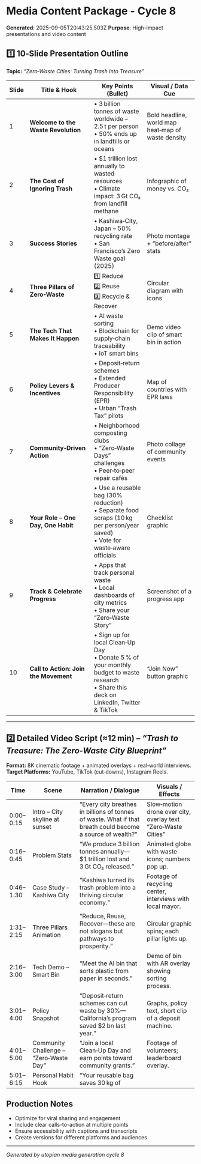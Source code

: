 # Media Content Package - Cycle 8

**Generated**: 2025-09-05T20:43:25.503Z
**Purpose**: High-impact presentations and video content

## 1️⃣ 10‑Slide Presentation Outline  
**Topic:** *“Zero‑Waste Cities: Turning Trash Into Treasure”*  

| Slide | Title & Hook | Key Points (Bullet) | Visual / Data Cue |
|-------|--------------|---------------------|-------------------|
| 1 | **Welcome to the Waste Revolution** | • 3 billion tonnes of waste worldwide – 2.5 t per person<br>• 50% ends up in landfills or oceans | Bold headline, world map heat‑map of waste density |
| 2 | **The Cost of Ignoring Trash** | • $1 trillion lost annually to wasted resources<br>• Climate impact: 3 Gt CO₂ from landfill methane | Infographic of money vs. CO₂ |
| 3 | **Success Stories** | • Kashiwa‑City, Japan – 50% recycling rate<br>• San Francisco’s Zero Waste goal (2025) | Photo montage + “before/after” stats |
| 4 | **Three Pillars of Zero‑Waste** | 1️⃣ Reduce <br>2️⃣ Reuse <br>3️⃣ Recycle & Recover | Circular diagram with icons |
| 5 | **The Tech That Makes It Happen** | • AI waste sorting<br>• Blockchain for supply‑chain traceability<br>• IoT smart bins | Demo video clip of smart bin in action |
| 6 | **Policy Levers & Incentives** | • Deposit‑return schemes<br>• Extended Producer Responsibility (EPR)<br>• Urban “Trash Tax” pilots | Map of countries with EPR laws |
| 7 | **Community‑Driven Action** | • Neighborhood composting clubs<br>• “Zero‑Waste Days” challenges<br>• Peer‑to‑peer repair cafés | Photo collage of community events |
| 8 | **Your Role – One Day, One Habit** | • Use a reusable bag (30% reduction)<br>• Separate food scraps (10 kg per person/year saved)<br>• Vote for waste‑aware officials | Checklist graphic |
| 9 | **Track & Celebrate Progress** | • Apps that track personal waste<br>• Local dashboards of city metrics<br>• Share your “Zero‑Waste Story” | Screenshot of a progress app |
|10 | **Call to Action: Join the Movement** | • Sign up for local Clean‑Up Day<br>• Donate 5 % of your monthly budget to waste research<br>• Share this deck on LinkedIn, Twitter & TikTok | “Join Now” button graphic |

---

## 2️⃣ Detailed Video Script (≈12 min) – *“Trash to Treasure: The Zero‑Waste City Blueprint”*  

**Format:** 8K cinematic footage + animated overlays + real‑world interviews.  
**Target Platforms:** YouTube, TikTok (cut‑downs), Instagram Reels.

| Time | Scene | Narration / Dialogue | Visuals / Effects |
|------|-------|---------------------|-------------------|
|0:00–0:15|Intro – City skyline at sunset|“Every city breathes in billions of tonnes of waste. What if that breath could become a source of wealth?”|Slow‑motion drone over city, overlay text “Zero‑Waste Cities” |
|0:16–0:45|Problem Stats|“We produce 3 billion tonnes annually—$1 trillion lost and 3 Gt CO₂ released.”|Animated globe with waste icons; numbers pop up.|
|0:46–1:30|Case Study – Kashiwa City|“Kashiwa turned its trash problem into a thriving circular economy.”|Footage of recycling center, interviews with local mayor.|
|1:31–2:15|Three Pillars Animation|“Reduce, Reuse, Recover—these are not slogans but pathways to prosperity.”|Circular graphic spins; each pillar lights up.|
|2:16–3:00|Tech Demo – Smart Bin|“Meet the AI bin that sorts plastic from paper in seconds.”|Demo of bin with AR overlay showing sorting process.|
|3:01–4:00|Policy Snapshot|“Deposit‑return schemes can cut waste by 30%—California’s program saved $2 bn last year.”|Graphs, policy text, short clip of a deposit machine.|
|4:01–5:00|Community Challenge – “Zero‑Waste Day”|“Join a local Clean‑Up Day and earn points toward community grants.”|Footage of volunteers; leaderboard overlay.|
|5:01–6:15|Personal Habit Hook|“Your reusable bag saves 30 kg of

## Production Notes
- Optimize for viral sharing and engagement
- Include clear calls-to-action at multiple points
- Ensure accessibility with captions and transcripts
- Create versions for different platforms and audiences

---
*Generated by utopian media generation cycle 8*
